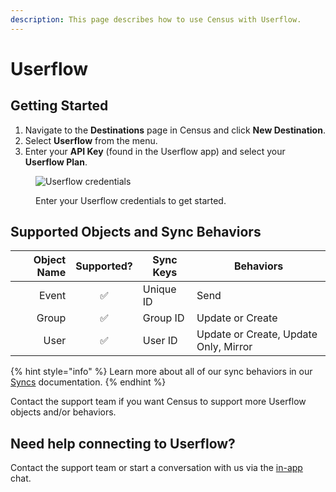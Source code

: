 ```yaml
---
description: This page describes how to use Census with Userflow.
---
```


# Userflow

## Getting Started

1. Navigate to the **Destinations** page in Census and click **New Destination**.
2. Select **Userflow** from the menu.
3. Enter your **API Key** (found in the Userflow app) and select your **Userflow Plan**.

<figure><img src="../.gitbook/assets/userflow-creds.png" alt="Userflow credentials"><figcaption><p>Enter your Userflow credentials to get started.</p></figcaption></figure>

## Supported Objects and Sync Behaviors <a href="#supported-objects-and-sync-behaviors" id="supported-objects-and-sync-behaviors"></a>

| **Object Name** | **Supported?** | **Sync Keys** | **Behaviors**                         |
| --------------: | :------------: | ------------- | ------------------------------------- |
|           Event |        ✅       | Unique ID     | Send                                  |
|           Group |        ✅       | Group ID      | Update or Create                      |
|            User |        ✅       | User ID       | Update or Create, Update Only, Mirror |

{% hint style="info" %}
Learn more about all of our sync behaviors in our [Syncs](../syncs/overview.md) documentation.
{% endhint %}

Contact the support team if you want Census to support more Userflow objects and/or behaviors.

## Need help connecting to Userflow?

Contact the support team or start a conversation with us via the [in-app](https://app.getcensus.com) chat.
